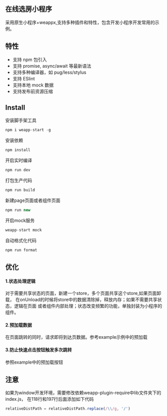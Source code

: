 ## 在线选房小程序

采用原生小程序+weappx,支持多种插件和特性，包含开发小程序开发常用的示例。

## 特性
* 支持 npm 包引入
* 支持 promise, async/await 等最新语法
* 支持多种编译器，如 pug/less/stylus
* 支持 ESlint
* 支持本地 mock 数据
* 支持发布前资源压缩

## Install

安装脚手架工具
```javascript
npm i weapp-start -g
```
安装依赖

```javascript
npm install
```
开启实时编译

```javascript
npm run dev  
```
打包生产代码

```javascript
npm run build
```
新建page页面或者组件页面
```javascript
npm run new
```
开启mock服务
```javascript
weapp-start mock
```
 自动格式化代码
```javascript
npm run format
```
## 优化

#### 1.状态处理逻辑
对于需要共享状态的页面，新建一个store，多个页面共享这个store,如果页面卸载，
在onUnload的时候将store中的数据清除掉，释放内存；如果不需要共享状态，逻辑在页面
或者组件内部处理；状态改变频繁的功能，单独封装为小程序的组件。

#### 2.预加载数据
在页面跳转的同时，请求即将到达页数据。参考example示例中的预加载

#### 3.防止快速点击按钮触发多次跳转
参照example中的预加载按钮

## 注意
如果为window开发环境，需要修改依赖weapp-plugin-require中lib文件夹下的index.js，
在118行和197行后面添加如下代码
```javascript
relativeDistPath = relativeDistPath.replace(/\\/g, '/')

